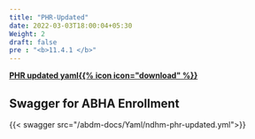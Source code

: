 ```yaml
---
title: "PHR-Updated"
date: 2022-03-03T18:00:04+05:30
Weight: 2
draft: false
pre : "<b>11.4.1 </b>"
---
```



**[PHR updated yaml{{% icon icon="download" %}}](../ndhm-phr-updated.yml "download")**

## Swagger for ABHA Enrollment


{{< swagger src="/abdm-docs/Yaml/ndhm-phr-updated.yml">}}
